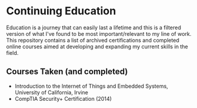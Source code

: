 # Continuing Education
Education is a journey that can easily last a lifetime and this is a filtered version of what I've found to be most important/relevant to my line of work. This repository contains a list of archived certifications and completed online courses aimed at developing and expanding my current skills in the field.

## Courses Taken (and completed)
- Introduction to the Internet of Things and Embedded Systems, University of California, Irvine
- CompTIA Security+ Certification (2014)

